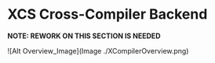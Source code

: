 
# XCS Cross-Compiler Backend

**NOTE: REWORK ON THIS SECTION IS NEEDED**

![Alt Overview_Image](Image ./XCompilerOverview.png)


